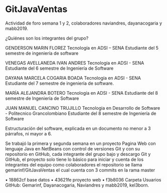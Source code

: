 # GitJavaVentas
Actividad de foro semana 1 y 2, colaboradores naviandres, dayanacogaria y mabb2019.

¿Quiénes son los integrantes del grupo?

GENDERSON MARIN FLOREZ 
Tecnología en ADSI – SENA
Estudiante del 5 semestre de ingeniería de software

VENEGAS AVELLANEDA IVAN ANDRES
Tecnología en ADSI - SENA
Estudiante del 6 semestre de Ingeniería de Software

DAYANA MARCELA COGARIA BOADA 
Tecnología en ADSI - SENA
Estudiante del 7 semestre de ingeniería de software.

MARÍA ALEJANDRA BOTERO 
Tecnología en ADSI - SENA
Estudiante del 8 semestre de Ingeniería de Software

JUAN MANUEL CANCINO TRUJILLO
Tecnologia en Desarrollo de Software - Politecnico Grancolombiano
Estudiante del 8 semestre de Ingeniería de Software


Estructuración del software, explicada en un documento no menor a 3 párrafos, ni mayor a 6.

Se trabajó la primera y segunda semana en un proyecto Pagina Web con lenguaje Java en NetBeans con control de versiones Git 
y con su repositorio en GitHub, cada integrante del grupo bajo y descargo Git y GitHub, el proyecto solo tiene lo básico
para iniciar y cuenta de los integrantes del equipo como colaboradores el repositorio se llama gemarinf/GitJavaVentas el
cual cuenta con 3 commits en la rama master 

•	 18862cf base datos
•	 43621fe proyecto web
•	 f3b8036 Carpeta
Usuarios GitHub: Gemarinf, Dayanacogaria, Naviandres y mabb2019, kel3born.
 
